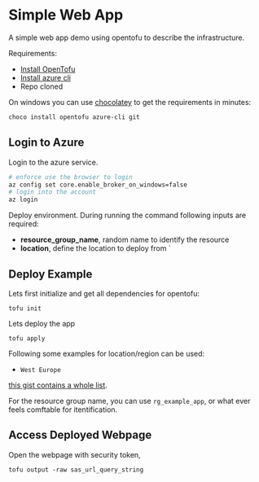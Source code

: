 # Simple Web App

A simple web app demo using opentofu to describe the infrastructure.

Requirements:
- [Install OpenTofu](https://opentofu.org/docs/intro/install/)
- [Install azure cli]()
- Repo cloned

On windows you can use [chocolatey](https://chocolatey.org/install) to get the requirements in minutes:

```powershell
choco install opentofu azure-cli git
```

## Login to Azure

Login to the azure service.

```bash
# enforce use the browser to login
az config set core.enable_broker_on_windows=false
# login into the account
az login
```

Deploy environment. During running the command following inputs are required:

- **resource_group_name**, random name to identify the resource
- **location**, define the location to deploy from
`

## Deploy Example

Lets first initialize and get all dependencies for opentofu:

```
tofu init
```

Lets deploy the app

```
tofu apply
```

Following some examples for location/region can be used:

- `West Europe`

[this gist contains a whole list](https://gist.github.com/ausfestivus/04e55c7d80229069bf3bc75870630ec8).

For the resource group name, you can use `rg_example_app`, or what ever feels comftable for itentification.

## Access Deployed Webpage

Open the webpage with security token,

```
tofu output -raw sas_url_query_string
```